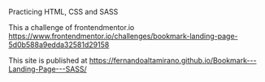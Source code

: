 
Practicing HTML, CSS and SASS

This a challenge of frontendmentor.io https://www.frontendmentor.io/challenges/bookmark-landing-page-5d0b588a9edda32581d29158

This site is published at https://fernandoaltamirano.github.io/Bookmark---Landing-Page---SASS/
